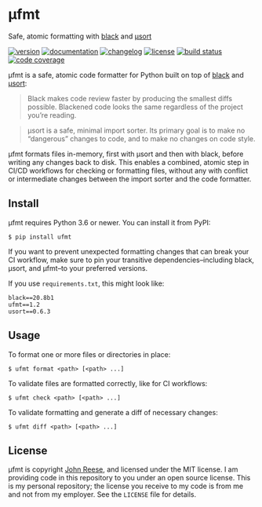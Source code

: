 # µfmt

Safe, atomic formatting with [black][] and [µsort][]

[![version](https://img.shields.io/pypi/v/ufmt.svg)](https://pypi.org/project/ufmt)
[![documentation](https://readthedocs.org/projects/ufmt/badge/?version=latest)](https://ufmt.omnilib.dev)
[![changelog](https://img.shields.io/badge/change-log-blue)](https://ufmt.omnilib.dev/en/latest/changelog.html)
[![license](https://img.shields.io/pypi/l/ufmt.svg)](https://github.com/omnilib/ufmt/blob/master/LICENSE)
[![build status](https://github.com/omnilib/ufmt/workflows/Build/badge.svg)](https://github.com/omnilib/ufmt/actions)
[![code coverage](https://img.shields.io/codecov/c/gh/omnilib/ufmt)](https://codecov.io/gh/omnilib/ufmt)

µfmt is a safe, atomic code formatter for Python built on top of [black] and [µsort]:

> Black makes code review faster by producing the smallest diffs possible. Blackened code looks the same regardless of the project you’re reading.

> μsort is a safe, minimal import sorter. Its primary goal is to make no “dangerous” changes to code, and to make no changes on code style.

µfmt formats files in-memory, first with µsort and then with black, before writing any
changes back to disk. This enables a combined, atomic step in CI/CD workflows for
checking or formatting files, without any with conflict or intermediate changes between
the import sorter and the code formatter.


Install
-------

µfmt requires Python 3.6 or newer. You can install it from PyPI:

```shell-session
$ pip install ufmt
```

If you want to prevent unexpected formatting changes that can break your CI workflow,
make sure to pin your transitive dependencies–including black, µsort, and µfmt–to your
preferred versions.

If you use `requirements.txt`, this might look like:

```text
black==20.8b1
ufmt==1.2
usort==0.6.3
```


Usage
-----

To format one or more files or directories in place:

```shell-session
$ ufmt format <path> [<path> ...]
```

To validate files are formatted correctly, like for CI workflows:

```shell-session
$ ufmt check <path> [<path> ...]
```

To validate formatting and generate a diff of necessary changes:

```shell-session
$ ufmt diff <path> [<path> ...]
```


License
-------

µfmt is copyright [John Reese](https://jreese.sh), and licensed under
the MIT license.  I am providing code in this repository to you under an open
source license.  This is my personal repository; the license you receive to
my code is from me and not from my employer. See the `LICENSE` file for details.


[black]: https://black.readthedocs.io
[µsort]: https://usort.readthedocs.io